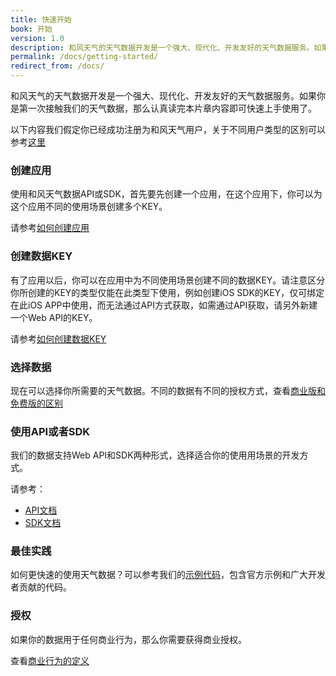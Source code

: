 ```yaml
---
title: 快速开始
book: 开始
version: 1.0
description: 和风天气的天气数据开发是一个强大、现代化、开发友好的天气数据服务。如果你是第一次接触我们的天气数据，那么认真读完本片章内容即可快速上手使用了。
permalink: /docs/getting-started/
redirect_from: /docs/
---
```


和风天气的天气数据开发是一个强大、现代化、开发友好的天气数据服务。如果你是第一次接触我们的天气数据，那么认真读完本片章内容即可快速上手使用了。

以下内容我们假定你已经成功注册为和风天气用户，关于不同用户类型的区别可以参考[这里](https://www.heweather.comhttps://www.heweather.com/support/developer-type)

### 创建应用
使用和风天气数据API或SDK，首先要先创建一个应用，在这个应用下，你可以为这个应用不同的使用场景创建多个KEY。

请参考[如何创建应用](https://www.heweather.com/support/setup-app)

### 创建数据KEY
有了应用以后，你可以在应用中为不同使用场景创建不同的数据KEY。请注意区分你所创建的KEY的类型仅能在此类型下使用，例如创建iOS SDK的KEY，仅可绑定在此iOS APP中使用，而无法通过API方式获取，如需通过API获取，请另外新建一个Web API的KEY。

请参考[如何创建数据KEY](https://www.heweather.com/support/setup-app-key)

### 选择数据
现在可以选择你所需要的天气数据。不同的数据有不同的授权方式，查看[商业版和免费版的区别](https://www.heweather.com/support/weather-pro-vs-lite)

### 使用API或者SDK
我们的数据支持Web API和SDK两种形式，选择适合你的使用用场景的开发方式。

请参考：
- [API文档](/docs/api/)
- [SDK文档](/docs/sdk/)

### 最佳实践
如何更快速的使用天气数据？可以参考我们的[示例代码](/docs/examples)，包含官方示例和广大开发者贡献的代码。

### 授权
如果你的数据用于任何商业行为，那么你需要获得商业授权。

查看[商业行为的定义](https://www.heweather.com/support/license)